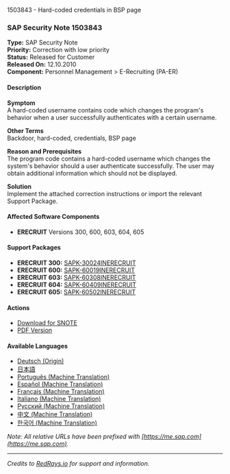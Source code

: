 1503843 - Hard-coded credentials in BSP page

### SAP Security Note 1503843

**Type:** SAP Security Note  
**Priority:** Correction with low priority  
**Status:** Released for Customer  
**Released On:** 12.10.2010  
**Component:** Personnel Management > E-Recruiting (PA-ER)

#### Description

**Symptom**  
A hard-coded username contains code which changes the program's behavior when a user successfully authenticates with a certain username.

**Other Terms**  
Backdoor, hard-coded, credentials, BSP page

**Reason and Prerequisites**  
The program code contains a hard-coded username which changes the system's behavior should a user authenticate successfully. The user may obtain additional information which should not be displayed.

**Solution**  
Implement the attached correction instructions or import the relevant Support Package.

#### Affected Software Components

- **ERECRUIT** Versions 300, 600, 603, 604, 605

#### Support Packages

- **ERECRUIT 300:** [SAPK-30024INERECRUIT](https://me.sap.com/supportpackage/SAPK-30024INERECRUIT)  
- **ERECRUIT 600:** [SAPK-60019INERECRUIT](https://me.sap.com/supportpackage/SAPK-60019INERECRUIT)  
- **ERECRUIT 603:** [SAPK-60308INERECRUIT](https://me.sap.com/supportpackage/SAPK-60308INERECRUIT)  
- **ERECRUIT 604:** [SAPK-60409INERECRUIT](https://me.sap.com/supportpackage/SAPK-60409INERECRUIT)  
- **ERECRUIT 605:** [SAPK-60502INERECRUIT](https://me.sap.com/supportpackage/SAPK-60502INERECRUIT)  

#### Actions

- [Download for SNOTE](https://notesdownloads.sap.com/note/0040000008901462017)  
- [PDF Version](https://userapps.support.sap.com/sap/support/sfm/notes/print/0001503843?language=en-US&token=60F1082D965D8F7909596CB1ED960934)  

#### Available Languages

- [Deutsch (Origin)](https://me.sap.com/notes/0001503843/D)  
- [日本語](https://me.sap.com/notes/0001503843/J)  
- [Português (Machine Translation)](https://me.sap.com/notes/0001503843/P)  
- [Español (Machine Translation)](https://me.sap.com/notes/0001503843/S)  
- [Français (Machine Translation)](https://me.sap.com/notes/0001503843/F)  
- [Italiano (Machine Translation)](https://me.sap.com/notes/0001503843/I)  
- [Русский (Machine Translation)](https://me.sap.com/notes/0001503843/R)  
- [中文 (Machine Translation)](https://me.sap.com/notes/0001503843/1)  
- [한국어 (Machine Translation)](https://me.sap.com/notes/0001503843/3)  

*Note: All relative URLs have been prefixed with [https://me.sap.com](https://me.sap.com).*

---

*Credits to [RedRays.io](https://redrays.io) for support and information.*